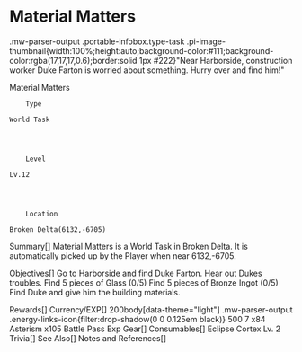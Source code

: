 # Material Matters

.mw-parser-output .portable-infobox.type-task .pi-image-thumbnail{width:100%;height:auto;background-color:#111;background-color:rgba(17,17,17,0.6);border:solid 1px #222}"Near Harborside, construction worker Duke Farton is worried about something. Hurry over and find him!"

Material Matters

	

	
		Type
	
	World Task



	
		Level
	
	Lv.12



	
		Location
	
	Broken Delta(6132,-6705)





Summary[]
Material Matters is a World Task in Broken Delta. It is automatically picked up by the Player when near 6132,-6705.

Objectives[]
Go to Harborside and find Duke Farton.
Hear out Dukes troubles.
Find 5 pieces of Glass (0/5) Find 5 pieces of Bronze Ingot (0/5)
Find Duke and give him the building materials.


Rewards[]
Currency/EXP[]
 200body[data-theme="light"] .mw-parser-output .energy-links-icon{filter:drop-shadow(0 0 0.125em black)}
500
 7
x84 Asterism
x105 Battle Pass Exp
Gear[]
Consumables[]
Eclipse Cortex Lv. 2
Trivia[]
See Also[]
Notes and References[]
